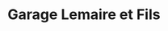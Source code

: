 ---
title: "Garage Lemaire et Fils"
url: /meung-sur-loire/garage-lemaire-et-fils/
shop: réparation de voitures
---